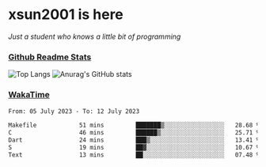 # xsun2001 is here

*Just a student who knows a little bit of programming*

### [Github Readme Stats](https://github.com/anuraghazra/github-readme-stats)

![Top Langs](https://github-readme-stats.vercel.app/api/top-langs/?username=xsun2001&layout=compact&theme=radical) ![Anurag's GitHub stats](https://github-readme-stats.vercel.app/api?username=xsun2001&show_icons=true&theme=radical)

### [WakaTime](https://wakatime.com)

<!--START_SECTION:waka-->

```txt
From: 05 July 2023 - To: 12 July 2023

Makefile            51 mins         ███████▒░░░░░░░░░░░░░░░░░   28.68 %
C                   46 mins         ██████▒░░░░░░░░░░░░░░░░░░   25.71 %
Dart                24 mins         ███▒░░░░░░░░░░░░░░░░░░░░░   13.41 %
S                   19 mins         ██▓░░░░░░░░░░░░░░░░░░░░░░   10.67 %
Text                13 mins         ██░░░░░░░░░░░░░░░░░░░░░░░   07.48 %
```

<!--END_SECTION:waka-->

